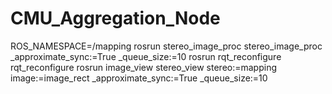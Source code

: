 # CMU_Aggregation_Node

ROS_NAMESPACE=/mapping rosrun stereo_image_proc stereo_image_proc _approximate_sync:=True _queue_size:=10
 rosrun rqt_reconfigure rqt_reconfigure
 rosrun image_view stereo_view stereo:=mapping image:=image_rect _approximate_sync:=True _queue_size:=10